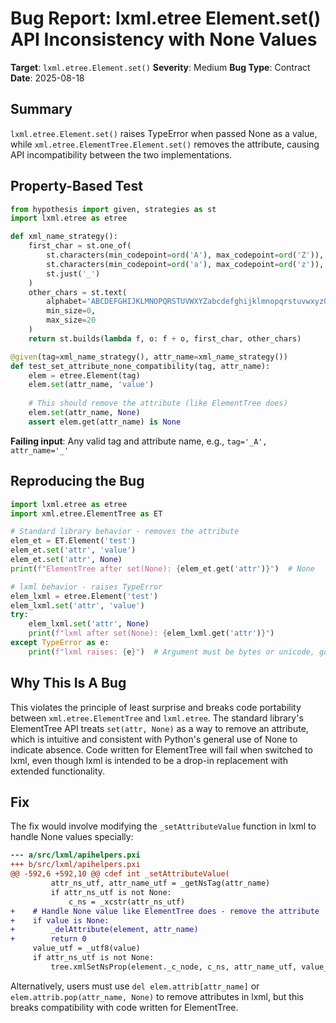 # Bug Report: lxml.etree Element.set() API Inconsistency with None Values

**Target**: `lxml.etree.Element.set()`
**Severity**: Medium
**Bug Type**: Contract
**Date**: 2025-08-18

## Summary

`lxml.etree.Element.set()` raises TypeError when passed None as a value, while `xml.etree.ElementTree.Element.set()` removes the attribute, causing API incompatibility between the two implementations.

## Property-Based Test

```python
from hypothesis import given, strategies as st
import lxml.etree as etree

def xml_name_strategy():
    first_char = st.one_of(
        st.characters(min_codepoint=ord('A'), max_codepoint=ord('Z')),
        st.characters(min_codepoint=ord('a'), max_codepoint=ord('z')),
        st.just('_')
    )
    other_chars = st.text(
        alphabet='ABCDEFGHIJKLMNOPQRSTUVWXYZabcdefghijklmnopqrstuvwxyz0123456789._-',
        min_size=0,
        max_size=20
    )
    return st.builds(lambda f, o: f + o, first_char, other_chars)

@given(tag=xml_name_strategy(), attr_name=xml_name_strategy())
def test_set_attribute_none_compatibility(tag, attr_name):
    elem = etree.Element(tag)
    elem.set(attr_name, 'value')
    
    # This should remove the attribute (like ElementTree does)
    elem.set(attr_name, None)
    assert elem.get(attr_name) is None
```

**Failing input**: Any valid tag and attribute name, e.g., `tag='_A', attr_name='_'`

## Reproducing the Bug

```python
import lxml.etree as etree
import xml.etree.ElementTree as ET

# Standard library behavior - removes the attribute
elem_et = ET.Element('test')
elem_et.set('attr', 'value')
elem_et.set('attr', None)
print(f"ElementTree after set(None): {elem_et.get('attr')}")  # None

# lxml behavior - raises TypeError
elem_lxml = etree.Element('test')
elem_lxml.set('attr', 'value')
try:
    elem_lxml.set('attr', None)
    print(f"lxml after set(None): {elem_lxml.get('attr')}")
except TypeError as e:
    print(f"lxml raises: {e}")  # Argument must be bytes or unicode, got 'NoneType'
```

## Why This Is A Bug

This violates the principle of least surprise and breaks code portability between `xml.etree.ElementTree` and `lxml.etree`. The standard library's ElementTree API treats `set(attr, None)` as a way to remove an attribute, which is intuitive and consistent with Python's general use of None to indicate absence. Code written for ElementTree will fail when switched to lxml, even though lxml is intended to be a drop-in replacement with extended functionality.

## Fix

The fix would involve modifying the `_setAttributeValue` function in lxml to handle None values specially:

```diff
--- a/src/lxml/apihelpers.pxi
+++ b/src/lxml/apihelpers.pxi
@@ -592,6 +592,10 @@ cdef int _setAttributeValue(
         attr_ns_utf, attr_name_utf = _getNsTag(attr_name)
         if attr_ns_utf is not None:
             c_ns = _xcstr(attr_ns_utf)
+    # Handle None value like ElementTree does - remove the attribute
+    if value is None:
+        _delAttribute(element, attr_name)
+        return 0
     value_utf = _utf8(value)
     if attr_ns_utf is not None:
         tree.xmlSetNsProp(element._c_node, c_ns, attr_name_utf, value_utf)
```

Alternatively, users must use `del elem.attrib[attr_name]` or `elem.attrib.pop(attr_name, None)` to remove attributes in lxml, but this breaks compatibility with code written for ElementTree.
